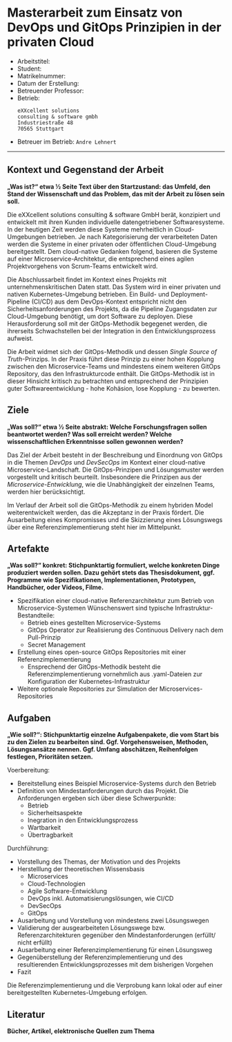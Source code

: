 # Masterarbeit zum Einsatz von DevOps und GitOps Prinzipien in der privaten Cloud

- Arbeitstitel: ``` ```
- Student: ``` ```
- Matrikelnummer: ``` ```
- Datum der Erstellung: ``` ```
- Betreuender Professor: ``` ```
- Betrieb: 
  ```
  eXXcellent solutions
  consulting & software gmbh
  Industriestraße 48
  70565 Stuttgart
  ```
- Betreuer im Betrieb: ```Andre Lehnert```

---

## Kontext und Gegenstand der Arbeit

__„Was ist?“ etwa ½ Seite Text über den Startzustand: das Umfeld, den Stand der Wissenschaft und das Problem, das mit der Arbeit zu lösen sein soll.__

Die eXXcellent solutions consulting & software GmbH berät, konzipiert und entwickelt mit ihren Kunden individuelle datengetriebener Softwaresysteme. In der heutigen Zeit werden diese Systeme mehrheitlich in Cloud-Umgebungen betrieben. Je nach Kategorisierung der verarbeiteten Daten werden die Systeme in einer privaten oder öffentlichen Cloud-Umgebung bereitgestellt. Dem cloud-native Gedanken folgend, basieren die Systeme auf einer Microservice-Architektur, die entsprechend eines agilen Projektvorgehens von Scrum-Teams entwickelt wird.

Die Abschlussarbeit findet im Kontext eines Projekts mit unternehmenskritischen Daten statt. Das System wird in einer privaten und nativen Kubernetes-Umgebung betrieben. Ein Build- und Deployment-Pipeline (CI/CD) aus dem DevOps-Kontext entspricht nicht den Sicherheitsanforderungen des Projekts, da die Pipeline Zugangsdaten zur Cloud-Umgebung benötigt, um dort Software zu deployen. Diese Herausforderung soll mit der GitOps-Methodik begegenet werden, die ihrerseits Schwachstellen bei der Integration in den Entwicklungsprozess aufweist.

Die Arbeit widmet sich der GitOps-Methodik und dessen _Single Source of Truth_-Prinzips. In der Praxis führt diese Prinzip zu einer hohen Kopplung zwischen den Microservice-Teams und mindestens einem weiteren GitOps Repository, das den Infrastrukturcode enthält. Die GitOps-Methodik ist in dieser Hinsicht kritisch zu betrachten und entsprechend der Prinzipien guter Softwareentwicklung - hohe Kohäsion, lose Kopplung - zu bewerten.

## Ziele

__„Was soll?“ etwa ½ Seite abstrakt: Welche Forschungsfragen sollen beantwortet werden? Was soll erreicht werden? Welche wissenschaftlichen Erkenntnisse sollen gewonnen werden?__

Das Ziel der Arbeit besteht in der Beschreibung und Einordnung von GitOps in die Themen _DevOps_ und _DevSecOps_ im Kontext einer cloud-native Microservice-Landschaft. Die GitOps-Prinzipen und Lösungsmuster werden vorgestellt und kritisch beurteilt. Insbesondere die Prinzipen aus der _Microservice-Entwicklung_, wie die Unabhängigkeit der einzelnen Teams, werden hier berücksichtigt.

Im Verlauf der Arbeit soll die GitOps-Methodik zu einem hybriden Model weiterentwickelt werden, das die Akzeptanz in der Praxis fördert.
Die Ausarbeitung eines Kompromisses und die Skizzierung eines Lösungswegs über eine Referenzimplementierung steht hier im Mittelpunkt.

## Artefakte

__„Was soll?“ konkret: Stichpunktartig formuliert, welche konkreten Dinge produziert werden sollen. Dazu gehört stets das Thesisdokument, ggf. Programme wie Spezifikationen, Implementationen, Prototypen, Handbücher, oder Videos, Filme.__

- Spezifikation einer cloud-native Referenzarchitektur zum Betrieb von Microservice-Systemen
  Wünschenswert sind typische Infrastruktur-Bestandteile:
  - Betrieb eines gestellten Microservice-Systems
  - GitOps Operator zur Realisierung des Continuous Delivery nach dem Pull-Prinzip
  - Secret Management
- Erstellung eines open-source GitOps Repositories mit einer Referenzimplementierung
  - Ensprechend der GitOps-Methodik besteht die Referenzimplementierung vornehmlich aus .yaml-Dateien zur Konfiguration der Kubernetes-Infrastruktur
- Weitere optionale Repositories zur Simulation der Microservices-Repositories

## Aufgaben

__„Wie soll?“: Stichpunktartig einzelne Aufgabenpakete, die vom Start bis zu den Zielen zu bearbeiten sind. Ggf. Vorgehensweisen, Methoden, Lösungsansätze nennen. Ggf. Umfang abschätzen, Reihenfolgen festlegen, Prioritäten setzen.__

Voerbereitung:

- Bereitstellung eines Beispiel Microservice-Systems durch den Betrieb
- Definition von Mindestanforderungen durch das Projekt.
  Die Anforderungen ergeben sich über diese Schwerpunkte:
  - Betrieb
  - Sicherheitsaspekte
  - Inegration in den Entwicklungsprozess
  - Wartbarkeit
  - Übertragbarkeit

Durchführung:

- Vorstellung des Themas, der Motivation und des Projekts
- Herstelllung der theoretischen Wissensbasis
  - Microservices
  - Cloud-Technologien
  - Agile Software-Entwicklung
  - DevOps inkl. Automatisierungslösungen, wie CI/CD
  - DevSecOps
  - GitOps
- Ausarbeitung und Vorstellung von mindestens zwei Lösungswegen
- Validierung der ausgearbeiteten Lösungswege bzw. Referenzarchitekturen gegenüber den Mindestanforderungen (erfüllt/ nicht erfüllt)
- Ausarbeitung einer Referenzimplementierung für einen Lösungsweg
- Gegenüberstellung der Referenzimplementierung und des resultierenden Entwicklungsprozesses mit dem bisherigen Vorgehen
- Fazit

Die Referenzimplementierung und die Verprobung kann lokal oder auf einer bereitgestellten Kubernetes-Umgebung erfolgen.



## Literatur

__Bücher, Artikel, elektronische Quellen zum Thema__
